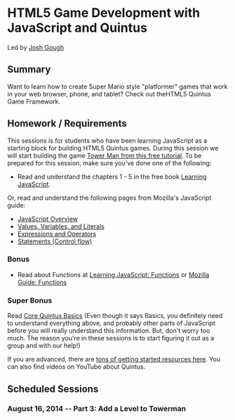 # HTML5 Game Development with JavaScript and Quintus

Led by [Josh Gough](http://www.github.com/JogoShugh)

## Summary

Want to learn how to create Super Mario style "platformer" games that work in your web browser, phone, and tablet? Check out theHTML5 Quintus Game Framework.

## Homework / Requirements

This sessions is for students who have been learning JavaScript as a starting block for building HTML5 Quintus games. During this session we will start building the game [Tower Man from this free tutorial](http://html5gametutorial.com/tutorial/game1-tower-man/). To be prepared for this session, make sure you've done one of the following:

* Read and understand the chapters 1 - 5 in the free book [Learning JavaScript](http://gitbookio.github.io/javascript/).

Or, read and understand the following pages from Mozilla's JavaScript guide:

* [JavaScript Overview](https://developer.mozilla.org/en-US/docs/Web/JavaScript/Guide/JavaScript_Overview)
* [Values, Variables, and Literals](https://developer.mozilla.org/en-US/docs/Web/JavaScript/Guide/Values,_variables,_and_literals)
* [Expressions and Operators](https://developer.mozilla.org/en-US/docs/Web/JavaScript/Guide/Expressions_and_Operators)
* [Statements (Control flow)](https://developer.mozilla.org/en-US/docs/Web/JavaScript/Guide/Statements)

### Bonus
* Read about Functions at [Learning JavaScript: Functions](http://gitbookio.github.io/javascript/functions/README.html) or [Mozilla Guide: Functions](https://developer.mozilla.org/en-US/docs/Web/JavaScript/Guide/Functions)

### Super Bonus

Read [Core Quintus Basics](http://html5quintus.com/guide/core.md#.U5nGkPldWoM) (Even though it says Basics, you definitely need to understand everything above, and probably other parts of JavaScript before you will really understand this information. But, don't worry too much. The reason you're in these sessions is to start figuring it out as a group and with our help!) 

If you are advanced,  there are [tons of getting started resources here](http://html5quintus.com/documentation#.U5nDQPldWoN). You can also find videos on YouTube about Quintus.

## Scheduled Sessions

### August 16, 2014 -- Part 3: Add a Level to Towerman
